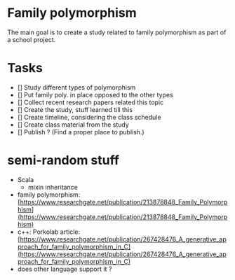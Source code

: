 

Family polymorphism
====

The main goal is to create a study related to family polymorphism as part of a school project.

Tasks
====
- [] Study different types of polymorphism
- [] Put family poly. in place opposed to the other types
- [] Collect recent research papers related this topic
- [] Create the study, stuff learned till this
- [] Create timeline, considering the class schedule
- [] Create class material from the study
- [] Publish ? (Find a proper place to publish.)

semi-random stuff
====

* Scala
  * mixin inheritance
* family polymorphism: [https://www.researchgate.net/publication/213878848_Family_Polymorphism](https://www.researchgate.net/publication/213878848_Family_Polymorphism)
* c++: Porkolab article: [https://www.researchgate.net/publication/267428476_A_generative_approach_for_family_polymorphism_in_C](https://www.researchgate.net/publication/267428476_A_generative_approach_for_family_polymorphism_in_C)
* does other language support it ?


